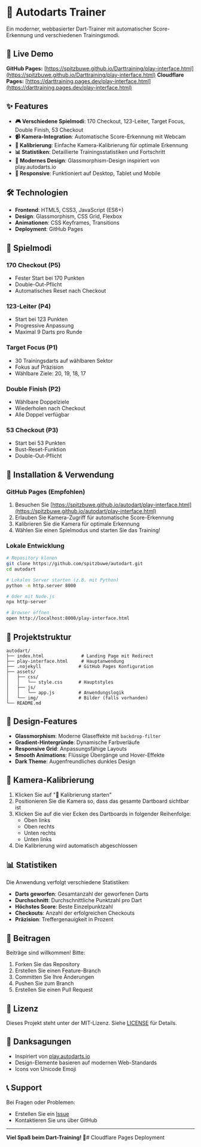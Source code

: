 # 🎯 Autodarts Trainer

Ein moderner, webbasierter Dart-Trainer mit automatischer Score-Erkennung und verschiedenen Trainingsmodi.

## 🚀 Live Demo

**GitHub Pages:** [https://spitzbuwe.github.io/Darttraining/play-interface.html](https://spitzbuwe.github.io/Darttraining/play-interface.html)
**Cloudflare Pages:** [https://darttraining.pages.dev/play-interface.html](https://darttraining.pages.dev/play-interface.html)

## ✨ Features

- **🎮 Verschiedene Spielmodi**: 170 Checkout, 123-Leiter, Target Focus, Double Finish, 53 Checkout
- **📹 Kamera-Integration**: Automatische Score-Erkennung mit Webcam
- **🔧 Kalibrierung**: Einfache Kamera-Kalibrierung für optimale Erkennung
- **📊 Statistiken**: Detaillierte Trainingsstatistiken und Fortschritt
- **🎨 Modernes Design**: Glassmorphism-Design inspiriert von play.autodarts.io
- **📱 Responsive**: Funktioniert auf Desktop, Tablet und Mobile

## 🛠️ Technologien

- **Frontend**: HTML5, CSS3, JavaScript (ES6+)
- **Design**: Glassmorphism, CSS Grid, Flexbox
- **Animationen**: CSS Keyframes, Transitions
- **Deployment**: GitHub Pages

## 🎯 Spielmodi

### 170 Checkout (P5)
- Fester Start bei 170 Punkten
- Double-Out-Pflicht
- Automatisches Reset nach Checkout

### 123-Leiter (P4)
- Start bei 123 Punkten
- Progressive Anpassung
- Maximal 9 Darts pro Runde

### Target Focus (P1)
- 30 Trainingsdarts auf wählbaren Sektor
- Fokus auf Präzision
- Wählbare Ziele: 20, 19, 18, 17

### Double Finish (P2)
- Wählbare Doppelziele
- Wiederholen nach Checkout
- Alle Doppel verfügbar

### 53 Checkout (P3)
- Start bei 53 Punkten
- Bust-Reset-Funktion
- Double-Out-Pflicht

## 🚀 Installation & Verwendung

### GitHub Pages (Empfohlen)
1. Besuchen Sie [https://spitzbuwe.github.io/autodart/play-interface.html](https://spitzbuwe.github.io/autodart/play-interface.html)
2. Erlauben Sie Kamera-Zugriff für automatische Score-Erkennung
3. Kalibrieren Sie die Kamera für optimale Erkennung
4. Wählen Sie einen Spielmodus und starten Sie das Training!

### Lokale Entwicklung
```bash
# Repository klonen
git clone https://github.com/spitzbuwe/autodart.git
cd autodart

# Lokalen Server starten (z.B. mit Python)
python -m http.server 8000

# Oder mit Node.js
npx http-server

# Browser öffnen
open http://localhost:8000/play-interface.html
```

## 📁 Projektstruktur

```
autodart/
├── index.html              # Landing Page mit Redirect
├── play-interface.html     # Hauptanwendung
├── .nojekyll              # GitHub Pages Konfiguration
├── assets/
│   ├── css/
│   │   └── style.css      # Hauptstyles
│   ├── js/
│   │   └── app.js         # Anwendungslogik
│   └── img/               # Bilder (falls vorhanden)
└── README.md
```

## 🎨 Design-Features

- **Glassmorphism**: Moderne Glaseffekte mit `backdrop-filter`
- **Gradient-Hintergründe**: Dynamische Farbverläufe
- **Responsive Grid**: Anpassungsfähige Layouts
- **Smooth Animations**: Flüssige Übergänge und Hover-Effekte
- **Dark Theme**: Augenfreundliches dunkles Design

## 🔧 Kamera-Kalibrierung

1. Klicken Sie auf "🔧 Kalibrierung starten"
2. Positionieren Sie die Kamera so, dass das gesamte Dartboard sichtbar ist
3. Klicken Sie auf die vier Ecken des Dartboards in folgender Reihenfolge:
   - Oben links
   - Oben rechts
   - Unten rechts
   - Unten links
4. Die Kalibrierung wird automatisch abgeschlossen

## 📊 Statistiken

Die Anwendung verfolgt verschiedene Statistiken:
- **Darts geworfen**: Gesamtanzahl der geworfenen Darts
- **Durchschnitt**: Durchschnittliche Punktzahl pro Dart
- **Höchstes Score**: Beste Einzelpunktzahl
- **Checkouts**: Anzahl der erfolgreichen Checkouts
- **Präzision**: Treffergenauigkeit in Prozent

## 🤝 Beitragen

Beiträge sind willkommen! Bitte:
1. Forken Sie das Repository
2. Erstellen Sie einen Feature-Branch
3. Committen Sie Ihre Änderungen
4. Pushen Sie zum Branch
5. Erstellen Sie einen Pull Request

## 📄 Lizenz

Dieses Projekt steht unter der MIT-Lizenz. Siehe [LICENSE](LICENSE) für Details.

## 🙏 Danksagungen

- Inspiriert von [play.autodarts.io](https://play.autodarts.io/)
- Design-Elemente basieren auf modernen Web-Standards
- Icons von Unicode Emoji

## 📞 Support

Bei Fragen oder Problemen:
- Erstellen Sie ein [Issue](https://github.com/spitzbuwe/autodart/issues)
- Kontaktieren Sie uns über GitHub

---

**Viel Spaß beim Dart-Training! 🎯**# Cloudflare Pages Deployment
